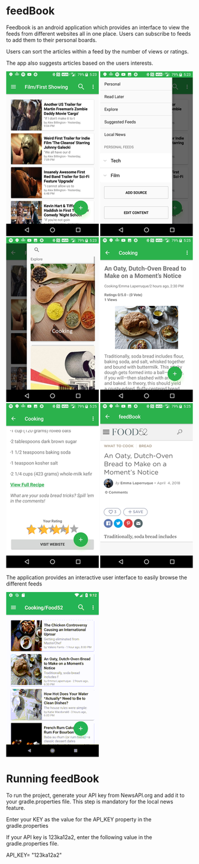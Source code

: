 # feedBook

Feedbook is an android application which provides an interface to view the feeds from different websites all in one place. Users can subscribe to feeds to add them to their personal boards.

Users can sort the articles within a feed by the number of views or ratings. 

The app also suggests articles based on the users interests. 


![Screenshot1](screenshots/screen_1.png) ![Screenshot2](screenshots/screen_2.png) ![Screenshot3](screenshots/screen_3.png)
![Screenshot4](screenshots/screen_4.png) ![Screenshot5](screenshots/screen_5.png) ![Screenshot6](screenshots/screen_6.png) 


The application provides an interactive user interface to easily browse the different feeds


![interface_gif](screenshots/feedly_1.gif)





# Running feedBook

To run the project, generate your API key from NewsAPI.org and add it to your gradle.properties file. This step is mandatory for the local news feature.

Enter your KEY as the value for the API_KEY property in the gradle.properties

If your API key is 123ka12a2, enter the following value in the gradle.properties file.

API_KEY= "123ka12a2"
